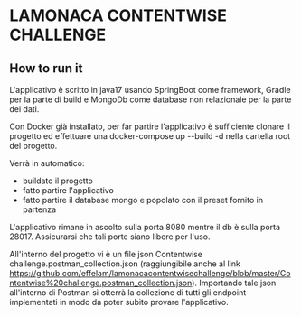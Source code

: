# LAMONACA CONTENTWISE CHALLENGE
## How to run it
L'applicativo è scritto in java17 usando SpringBoot come framework,
Gradle per la parte di build e MongoDb come database non relazionale per 
la parte dei dati.

Con Docker già installato, per far partire l'applicativo è sufficiente clonare il progetto ed effettuare una
docker-compose up --build -d nella cartella root del progetto.

Verrà in automatico:
- buildato il progetto
- fatto partire l'applicativo
- fatto partire il database mongo e popolato con il preset fornito in partenza

L'applicativo rimane in ascolto sulla porta 8080 mentre il db è sulla porta 28017.
Assicurarsi che tali porte siano libere per l'uso.

All'interno del progetto vi è un file json Contentwise challenge.postman_collection.json
(raggiungibile anche al link https://github.com/effelam/lamonacacontentwisechallenge/blob/master/Contentwise%20challenge.postman_collection.json).
Importando tale json all'interno di Postman si otterrà la collezione di tutti gli endpoint implementati
in modo da poter subito provare l'applicativo.